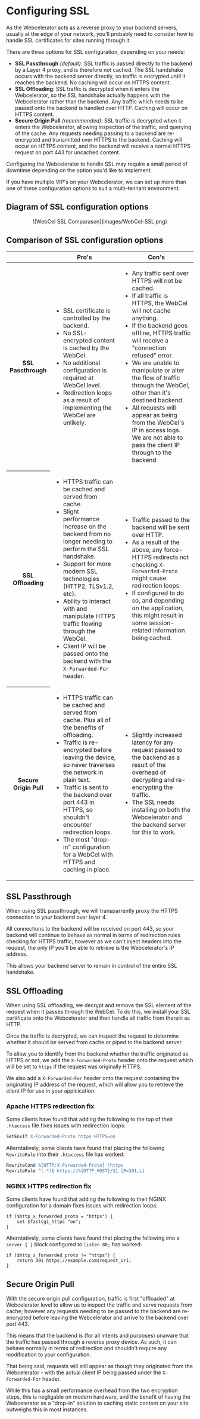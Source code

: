 # Configuring SSL

As the Webcelerator acts as a reverse proxy to your backend servers, usually at the edge of your network, you'll probably need to consider how to handle SSL certificates for sites running through it.

There are three options for SSL configuration, depending on your needs:

- **SSL Passthrough** *(default)*: SSL traffic is passed directly to the backend by a Layer 4 proxy, and is therefore not cached. The SSL handshake occurs with the backend server directly, so traffic is encrypted until it reaches the backend. No caching will occur on HTTPS content.
- **SSL Offloading**: SSL traffic is decrypted when it enters the Webcelerator, so the SSL handshake actually happens with the Webcelerator rather than the backend. Any traffic which needs to be passed onto the backend is handled over HTTP. Caching will occur on HTTPS content.
- **Secure Origin Pull** *(recommended)*: SSL traffic is decrypted when it enters the Webcelerator, allowing inspection of the traffic, and querying of the cache. Any requests needing passing to a backend are re-encrypted and transmitted over HTTPS to the backend. Caching will occur on HTTPS content, and the backend will receive a normal HTTPS request on port 443 for uncached content.

Configuring the Webcelerator to handle SSL may require a small period of downtime depending on the option you'd like to implement.

If you have multiple VIP's on your Webcelerator, we can set up more than one of these configuration options to suit a multi-tennant environment.

## Diagram of SSL configuration options

<center>![WebCel SSL Comparason](images/WebCel-SSL.png)</center>

## Comparison of SSL configuration options

<table>
  <thead>
    <tr>
      <th></th>
      <th>Pro's</th>
      <th>Con's</th>
    </tr>
  </thead>
  <tbody>
    <tr>
      <th>SSL Passthrough</th>
      <td>
        <ul>
          <li>SSL certificate is controlled by the backend.</li>
          <li>No SSL-encrypted content is cached by the WebCel.</li>
          <li>No additional configuration is required at WebCel level.</li>
          <li>Redirection loops as a result of implementing the WebCel are unlikely.</li>
        </ul>
      </td>
      <td>
        <ul>
          <li>Any traffic sent over HTTPS will not be cached.</li>
          <li>If all traffic is HTTPS, the WebCel will not cache anything.</li>
          <li>If the backend goes offline, HTTPS traffic will receive a "connection refused" error.</li>
          <li>We are unable to manipulate or alter the flow of traffic through the WebCel, other than it's destined backend.</li>
          <li>All requests will appear as being from the WebCel's IP in access logs. We are not able to pass the client IP through to the backend</li>
        </ul>
      </td>
    </tr>
    <tr>
      <th>SSL Offloading</th>
      <td>
        <ul>
          <li>HTTPS traffic can be cached and served from cache.</li>
          <li>Slight performance increase on the backend from no longer needing to perform the SSL handshake.</li>
          <li>Support for more modern SSL technologies (HTTP2, TLSv1.2, etc).</li>
          <li>Ability to interact with and manipulate HTTPS traffic flowing through the WebCel.</li>
          <li>Client IP will be passed onto the backend with the <code>X-Forwarded-For</code> header.</li>
        </ul>
      </td>
      <td>
        <ul>
          <li>Traffic passed to the backend will be sent over HTTP.</li>
          <li>As a result of the above, any force-HTTPS redirects not checking <code>X-Forwarded-Proto</code> might cause redirection loops.</li>
          <li>If configured to do so, and depending on the application, this might result in some session-related information being cached.</li>
        </ul>
      </td>
    </tr>
    <tr>
      <th>Secure Origin Pull</th>
      <td>
        <ul>
          <li>HTTPS traffic can be cached and served from cache. Plus all of the benefits of offloading.</li>
          <li>Traffic is re-encrypted before leaving the device, so never traverses the network in plain text.</li>
          <li>Traffic is sent to the backend over port 443 in HTTPS, so shouldn't encounter redirection loops.</li>
          <li>The most "drop-in" configuration for a WebCel with HTTPS and caching in place.</li>
        </ul>
      </td>
      <td>
        <ul>
          <li>Slightly increased latency for any request passed to the backend as a result of the overhead of decrypting and re-encrypting the traffic.</li>
          <li>The SSL needs installing on both the Webcelerator and the backend server for this to work.</li>
        </ul>
      </td>
    </tr>
  </tbody>
</table>

## SSL Passthrough

When using SSL passthrough, we will transparrently proxy the HTTPS connection to your backend over layer 4.

All connections to the backend will be received on port 443, so your backend will continue to behave as normal in terms of redirection rules checking for HTTPS traffic; however as we can't inject headers into the request, the only IP you'll be able to retrieve is the Webcelerator's IP address.

This allows your backend server to remain in control of the entire SSL handshake.

## SSL Offloading

When using SSL offloading, we decrypt and remove the SSL element of the request when it passes through the WebCel. To do this, we install your SSL certificate onto the Webcelerator and then handle all traffic from therein as HTTP.

Once the traffic is decrypted, we can inspect the request to determine whether it should be served from cache or piped to the backend server.

To allow you to identify from the backend whether the traffic originated as HTTPS or not, we add the `X-Forwarded-Proto` header onto the request which will be set to `https` if the request was originally HTTPS.

We also add a `X-Forwarded-For` header onto the request containing the originating IP address of the request, which will allow you to retrieve the client IP for use in your applcication.

### Apache HTTPS redirection fix

Some clients have found that adding the following to the top of their `.htaccess` file fixes issues with redirection loops:

```apache
SetEnvIf X-Forwarded-Proto https HTTPS=on
```

Alterntatively, some clients have found that placing the following `RewriteRule` into their `.htaccess` file has worked:

```apache
RewriteCond %{HTTP:X-Forwarded-Proto} !https
RewriteRule ^(.*)$ https://%{HTTP_HOST}/$1 [R=301,L]
```

### NGINX HTTPS redirection fix

Some clients have found that adding the following to their NGINX configuration for a domain fixes issues with redirection loops:

```nginx
if ($http_x_forwarded_proto = "https") {
    set $fastcgi_https "on";
}
```

Alterntatively, some clients have found that placing the following into a `server { }` block configured to `listen 80;` has worked:

```nginx
if ($http_x_forwarded_proto != "https") {
    return 301 https://example.com$request_uri;
}
```

## Secure Origin Pull

With the secure origin pull configuration, traffic is first "offloaded" at Webcelerator level to allow us to inspect the traffic and serve requests from cache; however any requests needing to be passed to the backend are re-encrypted before leaving the Webcelerator and arrive to the backend over port 443.

This means that the backend is (for all intents and purposes) unaware that the traffic has passed through a reverse proxy device. As such, it can behave normally in terms of redirection and shouldn't require any modification to your configuration.

That being said, requests will still appear as though they originated from the Webcelerator - with the actual client IP being passed under the `X-Forwarded-For` header.

While this has a small performance overhead from the two encryption steps, this is negligable on modern hardware, and the benefit of having the Webcelerator as a "drop-in" solution to caching static content on your site outweighs this in most instances.
